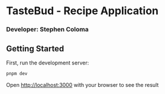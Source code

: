 # TasteBud -  Recipe Application
### Developer: Stephen Coloma

## Getting Started

First, run the development server:

```bash
pnpm dev
```

Open [http://localhost:3000](http://localhost:3000) with your browser to see the result